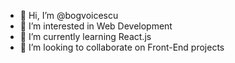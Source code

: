 - 👋 Hi, I’m @bogvoicescu
- 👀 I’m interested in Web Development
- 🌱 I’m currently learning React.js
- 💞️ I’m looking to collaborate on Front-End projects 

<!---
bogvoicescu/bogvoicescu is a ✨ special ✨ repository because its `README.md` (this file) appears on your GitHub profile.
You can click the Preview link to take a look at your changes.
--->
